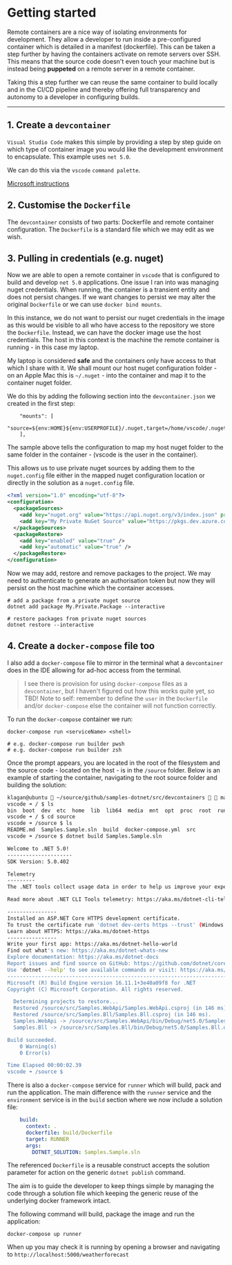 # Getting started

Remote containers are a nice way of isolating environments for development.  They allow a developer to run inside a pre-configured container which is detailed in a manifest (dockerfile).  This can be taken a step further by having the containers activate on remote servers over SSH.  This means that the source code doesn't even touch your machine but is instead being **puppeted** on a remote server in a remote container.

Taking this a step further we can reuse the same container to build locally and in the CI/CD pipeline and thereby offering full transparency and autonomy to a developer in configuring builds.

---

## 1. Create a `devcontainer`

`Visual Studio Code` makes this simple by providing a step by step guide on which type of container image you would like the development environment to encapsulate.  This example uses `net 5.0`.

We can do this via the `vscode` `command palette`.

[Microsoft instructions](https://code.visualstudio.com/docs/remote/create-dev-container)

## 2. Customise the `Dockerfile`

The `devcontainer` consists of two parts: Dockerfile and remote container configuration.  The `Dockerfile` is a standard file which we may edit as we wish.

## 3. Pulling in credentials (e.g. nuget)

Now we are able to open a remote container in `vscode` that is configured to build and develop `net 5.0` applications.  One issue I ran into was managing nuget credentials.  When running, the container is a transient entity and does not persist changes.  If we want changes to persist we may alter the original `Dockerfile` or we can use `docker bind mounts`.

In this instance, we do not want to persist our nuget credentials in the image as this would be visible to all who have access to the repository we store the `Dockerfile`.  Instead, we can have the docker image use the host credentials.  The host in this context is the machine the remote container is running - in this case my laptop.

My laptop is considered **safe** and the containers only have access to that which I share with it.  We shall mount our host nuget configuration folder - on an Apple Mac this is `~/.nuget` - into the container and map it to the container nuget folder.

We do this by adding the following section into the `devcontainer.json` we created in the first step:

```docker
    "mounts": [
        "source=${env:HOME}${env:USERPROFILE}/.nuget,target=/home/vscode/.nuget,type=bind"
    ],
```

The sample above tells the configuration to map my host nuget folder to the same folder in the container - (vscode is the user in the container).

This allows us to use private nuget sources by adding them to the `nuget.config` file either in the mapped nuget configuration location or directly in the solution as a `nuget.config` file.

```xml
<?xml version="1.0" encoding="utf-8"?>
<configuration>
  <packageSources>
    <add key="nuget.org" value="https://api.nuget.org/v3/index.json" protocolVersion="3" />
    <add key="My Private NuGet Source" value="https://pkgs.dev.azure.com/my-private-nuget-source/nuget/v3/index.json" />
  </packageSources>
  <packageRestore>
    <add key="enabled" value="true" />
    <add key="automatic" value="true" />
  </packageRestore>
</configuration>
```

Now we may add, restore and remove packages to the project.  We may need to authenticate to generate an authorisation token but now they will persist on the host machine which the container accesses.

```dotnetcli
# add a package from a private nuget source
dotnet add package My.Private.Package --interactive      

# restore packages from private nuget sources
dotnet restore --interactive
```

## 4. Create a `docker-compose` file too

I also add a `docker-compose` file to mirror in the terminal what a `devcontainer` does in the IDE allowing for ad-hoc access from the terminal.

> I see there is provision for using `docker-compose` files as a `devcontainer`, but I haven't figured out how this works quite yet, so TBD!
> Note to self: remember to define the `user` in the `Dockerfile` and/or `docker-compose` else the container will not function correctly.

To run the `docker-compose` container we run:

```dotnetcli
docker-compose run <serviceName> <shell>

# e.g. docker-compose run builder pwsh
# e.g. docker-compose run builder zsh
```

Once the prompt appears, you are located in the root of the filesystem and the source code - located on the host - is in the `/source` folder.  Below is an example of starting the container, navigating to the root source folder and building the solution:

```bash
klagan@ubuntu  ~/source/github/samples-dotnet/src/devcontainers   master ±  docker-compose run environment
vscode ➜ / $ ls
bin  boot  dev  etc  home  lib  lib64  media  mnt  opt  proc  root  run  sbin  source  srv  sys  tmp  usr  var  vscode
vscode ➜ / $ cd source
vscode ➜ /source $ ls
README.md  Samples.Sample.sln  build  docker-compose.yml  src
vscode ➜ /source $ dotnet build Samples.Sample.sln

Welcome to .NET 5.0!
---------------------
SDK Version: 5.0.402

Telemetry
---------
The .NET tools collect usage data in order to help us improve your experience. It is collected by Microsoft and shared with the community. You can opt-out of telemetry by setting the DOTNET_CLI_TELEMETRY_OPTOUT environment variable to '1' or 'true' using your favourite shell.

Read more about .NET CLI Tools telemetry: https://aka.ms/dotnet-cli-telemetry

----------------
Installed an ASP.NET Core HTTPS development certificate.
To trust the certificate run 'dotnet dev-certs https --trust' (Windows and macOS only).
Learn about HTTPS: https://aka.ms/dotnet-https
----------------
Write your first app: https://aka.ms/dotnet-hello-world
Find out what's new: https://aka.ms/dotnet-whats-new
Explore documentation: https://aka.ms/dotnet-docs
Report issues and find source on GitHub: https://github.com/dotnet/core
Use 'dotnet --help' to see available commands or visit: https://aka.ms/dotnet-cli
--------------------------------------------------------------------------------------
Microsoft (R) Build Engine version 16.11.1+3e40a09f8 for .NET
Copyright (C) Microsoft Corporation. All rights reserved.

  Determining projects to restore...
  Restored /source/src/Samples.WebApi/Samples.WebApi.csproj (in 146 ms).
  Restored /source/src/Samples.Bll/Samples.Bll.csproj (in 146 ms).
  Samples.WebApi -> /source/src/Samples.WebApi/bin/Debug/net5.0/Samples.WebApi.dll
  Samples.Bll -> /source/src/Samples.Bll/bin/Debug/net5.0/Samples.Bll.dll

Build succeeded.
    0 Warning(s)
    0 Error(s)

Time Elapsed 00:00:02.39
vscode ➜ /source $ 
```

There is also a `docker-compose` service for `runner` which will build, pack and run the application.  The main difference with the `runner` service and the `environment` service is in the `build` section where we now include a solution file:

```yaml
    build:
      context: .
      dockerfile: build/Dockerfile
      target: RUNNER
      args: 
        DOTNET_SOLUTION: Samples.Sample.sln
```

The referenced `Dockerfile` is a reusable construct accepts the solution parameter for action on the generic `dotnet publish` command.

The aim is to guide the developer to keep things simple by managing the code through a solution file which keeping the generic reuse of the underlying docker framework intact.

The following command will build, package the image and run the application:

```dotnetcli
docker-compose up runner
```

When up you may check it is running by opening a browser and navigating to `http://localhost:5000/weatherforecast`
